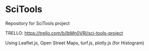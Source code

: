 # SciTools
Repository for SciTools project

TRELLO: https://trello.com/b/lbMn0VRI/sci-tools-project

Using Leaflet.js, Open Street Maps, turf.js, plotly.js (for Histogram)
